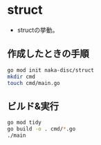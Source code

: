 # struct
- structの挙動。


## 作成したときの手順
```sh
go mod init naka-disc/struct
mkdir cmd
touch cmd/main.go
```

## ビルド&実行
```sh
go mod tidy
go build -o . cmd/*.go
./main
```
